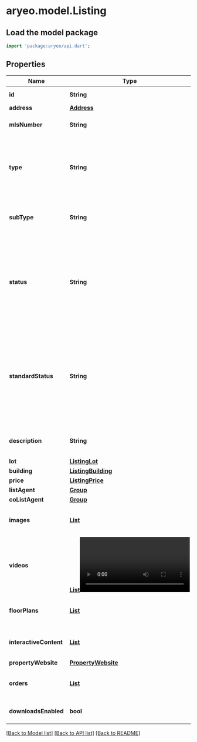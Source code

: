 # aryeo.model.Listing

## Load the model package
```dart
import 'package:aryeo/api.dart';
```

## Properties
Name | Type | Description | Notes
------------ | ------------- | ------------- | -------------
**id** | **String** | ID of the listing. UUID Version 4. | 
**address** | [**Address**](Address.md) |  | 
**mlsNumber** | **String** | The identifier for a listing on its local MLS.  | [optional] 
**type** | **String** | General type of the listing, primarily categorizing its use case. Examples include residential and commercial.  | [optional] 
**subType** | **String** | Further specifies the listing type. Examples include family residence and condominium. | [optional] 
**status** | **String** | Local, regional, or otherwise custom status for the listing used by the parties involved in the listing transaction. While variable, these statuses are typically mapped to the listing's standard status. | [optional] 
**standardStatus** | **String** | The status of the listing as it reflects the state of the contract between the listing agent and seller or an agreement with a buyer, including Active, Active Under Contract, Canceled, Closed, Expired, Pending, and Withdrawn. | [optional] 
**description** | **String** | Description of the selling points of the building and/or land for sale.  | [optional] 
**lot** | [**ListingLot**](ListingLot.md) |  | [optional] 
**building** | [**ListingBuilding**](ListingBuilding.md) |  | [optional] 
**price** | [**ListingPrice**](ListingPrice.md) |  | [optional] 
**listAgent** | [**Group**](Group.md) |  | [optional] 
**coListAgent** | [**Group**](Group.md) |  | [optional] 
**images** | [**List<Image>**](Image.md) | images | [optional] [default to const []]
**videos** | [**List<Video>**](Video.md) | videos | [optional] [default to const []]
**floorPlans** | [**List<FloorPlan>**](FloorPlan.md) | floor_plans | [optional] [default to const []]
**interactiveContent** | [**List<InteractiveContent>**](InteractiveContent.md) | interactive_content | [optional] [default to const []]
**propertyWebsite** | [**PropertyWebsite**](PropertyWebsite.md) |  | [optional] 
**orders** | [**List<Order>**](Order.md) | orders | [optional] [default to const []]
**downloadsEnabled** | **bool** | Are downloads enabled for this listing? | 

[[Back to Model list]](../README.md#documentation-for-models) [[Back to API list]](../README.md#documentation-for-api-endpoints) [[Back to README]](../README.md)


